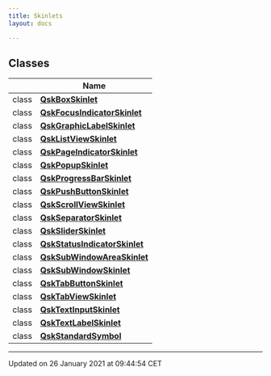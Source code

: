 ```yaml
---
title: Skinlets
layout: docs

---
```



## Classes

|                | Name           |
| -------------- | -------------- |
| class | **[QskBoxSkinlet](/docs/classes/class_qsk_box_skinlet/)**  |
| class | **[QskFocusIndicatorSkinlet](/docs/classes/class_qsk_focus_indicator_skinlet/)**  |
| class | **[QskGraphicLabelSkinlet](/docs/classes/class_qsk_graphic_label_skinlet/)**  |
| class | **[QskListViewSkinlet](/docs/classes/class_qsk_list_view_skinlet/)**  |
| class | **[QskPageIndicatorSkinlet](/docs/classes/class_qsk_page_indicator_skinlet/)**  |
| class | **[QskPopupSkinlet](/docs/classes/class_qsk_popup_skinlet/)**  |
| class | **[QskProgressBarSkinlet](/docs/classes/class_qsk_progress_bar_skinlet/)**  |
| class | **[QskPushButtonSkinlet](/docs/classes/class_qsk_push_button_skinlet/)**  |
| class | **[QskScrollViewSkinlet](/docs/classes/class_qsk_scroll_view_skinlet/)**  |
| class | **[QskSeparatorSkinlet](/docs/classes/class_qsk_separator_skinlet/)**  |
| class | **[QskSliderSkinlet](/docs/classes/class_qsk_slider_skinlet/)**  |
| class | **[QskStatusIndicatorSkinlet](/docs/classes/class_qsk_status_indicator_skinlet/)**  |
| class | **[QskSubWindowAreaSkinlet](/docs/classes/class_qsk_sub_window_area_skinlet/)**  |
| class | **[QskSubWindowSkinlet](/docs/classes/class_qsk_sub_window_skinlet/)**  |
| class | **[QskTabButtonSkinlet](/docs/classes/class_qsk_tab_button_skinlet/)**  |
| class | **[QskTabViewSkinlet](/docs/classes/class_qsk_tab_view_skinlet/)**  |
| class | **[QskTextInputSkinlet](/docs/classes/class_qsk_text_input_skinlet/)**  |
| class | **[QskTextLabelSkinlet](/docs/classes/class_qsk_text_label_skinlet/)**  |
| class | **[QskStandardSymbol](/docs/classes/class_qsk_standard_symbol/)**  |






-------------------------------

Updated on 26 January 2021 at 09:44:54 CET